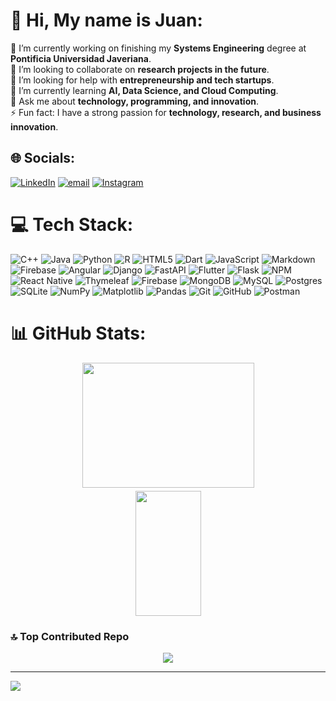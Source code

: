 # 💫 Hi, My name is Juan:
🔭 I’m currently working on finishing my **Systems Engineering** degree at **Pontificia Universidad Javeriana**.  <br>👯 I’m looking to collaborate on **research projects in the future**.  <br>🤝 I’m looking for help with **entrepreneurship and tech startups**.  <br>🌱 I’m currently learning **AI, Data Science, and Cloud Computing**.  <br>💬 Ask me about **technology, programming, and innovation**.  <br>⚡ Fun fact: I have a strong passion for **technology, research, and business innovation**.  <br>


## 🌐 Socials:
[![LinkedIn](https://img.shields.io/badge/LinkedIn-%230077B5.svg?logo=linkedin&logoColor=white)](https://linkedin.com/in/https://www.linkedin.com/in/juan-david-torres-chaparro/) [![email](https://img.shields.io/badge/Email-D14836?logo=gmail&logoColor=white)](mailto:torrescjuan@javeriana.edu.co) [![Instagram](https://img.shields.io/badge/Instagram-%23E4405F.svg?logo=Instagram&logoColor=white)](https://instagram.com/https://www.instagram.com/juantcha/)

# 💻 Tech Stack:
![C++](https://img.shields.io/badge/c++-%2300599C.svg?style=flat&logo=c%2B%2B&logoColor=white) ![Java](https://img.shields.io/badge/java-%23ED8B00.svg?style=flat&logo=openjdk&logoColor=white) ![Python](https://img.shields.io/badge/python-3670A0?style=flat&logo=python&logoColor=ffdd54) ![R](https://img.shields.io/badge/r-%23276DC3.svg?style=flat&logo=r&logoColor=white) ![HTML5](https://img.shields.io/badge/html5-%23E34F26.svg?style=flat&logo=html5&logoColor=white) ![Dart](https://img.shields.io/badge/dart-%230175C2.svg?style=flat&logo=dart&logoColor=white) ![JavaScript](https://img.shields.io/badge/javascript-%23323330.svg?style=flat&logo=javascript&logoColor=%23F7DF1E) ![Markdown](https://img.shields.io/badge/markdown-%23000000.svg?style=flat&logo=markdown&logoColor=white) ![Firebase](https://img.shields.io/badge/firebase-%23039BE5.svg?style=flat&logo=firebase) ![Angular](https://img.shields.io/badge/angular-%23DD0031.svg?style=flat&logo=angular&logoColor=white) ![Django](https://img.shields.io/badge/django-%23092E20.svg?style=flat&logo=django&logoColor=white) ![FastAPI](https://img.shields.io/badge/FastAPI-005571?style=flat&logo=fastapi) ![Flutter](https://img.shields.io/badge/Flutter-%2302569B.svg?style=flat&logo=Flutter&logoColor=white) ![Flask](https://img.shields.io/badge/flask-%23000.svg?style=flat&logo=flask&logoColor=white) ![NPM](https://img.shields.io/badge/NPM-%23CB3837.svg?style=flat&logo=npm&logoColor=white) ![React Native](https://img.shields.io/badge/react_native-%2320232a.svg?style=flat&logo=react&logoColor=%2361DAFB) ![Thymeleaf](https://img.shields.io/badge/Thymeleaf-%23005C0F.svg?style=flat&logo=Thymeleaf&logoColor=white) ![Firebase](https://img.shields.io/badge/firebase-a08021?style=flat&logo=firebase&logoColor=ffcd34) ![MongoDB](https://img.shields.io/badge/MongoDB-%234ea94b.svg?style=flat&logo=mongodb&logoColor=white) ![MySQL](https://img.shields.io/badge/mysql-4479A1.svg?style=flat&logo=mysql&logoColor=white) ![Postgres](https://img.shields.io/badge/postgres-%23316192.svg?style=flat&logo=postgresql&logoColor=white) ![SQLite](https://img.shields.io/badge/sqlite-%2307405e.svg?style=flat&logo=sqlite&logoColor=white) ![NumPy](https://img.shields.io/badge/numpy-%23013243.svg?style=flat&logo=numpy&logoColor=white) ![Matplotlib](https://img.shields.io/badge/Matplotlib-%23ffffff.svg?style=flat&logo=Matplotlib&logoColor=black) ![Pandas](https://img.shields.io/badge/pandas-%23150458.svg?style=flat&logo=pandas&logoColor=white) ![Git](https://img.shields.io/badge/git-%23F05033.svg?style=flat&logo=git&logoColor=white) ![GitHub](https://img.shields.io/badge/github-%23121011.svg?style=flat&logo=github&logoColor=white) ![Postman](https://img.shields.io/badge/Postman-FF6C37?style=flat&logo=postman&logoColor=white)

# 📊 GitHub Stats:

<div align="center">
  <div style="display: flex; flex-wrap: wrap; justify-content: center; align-items: stretch; gap: 5px;">
    <img src="https://github-readme-stats.vercel.app/api?username=Torrescjua&theme=holi&hide_border=false&include_all_commits=false&count_private=false" style="width: 55%; min-width: 500px; height: 200px;"/>
    <img src="https://github-readme-stats.vercel.app/api/top-langs/?username=Torrescjua&theme=holi&hide_border=false&include_all_commits=false&count_private=false&layout=compact" style="width: 35%; min-width: 300px; height: 200px; display: flex; align-items: center;"/>
  </div>
</div>

### 🔝 Top Contributed Repo
<p align="center">
  <img src="https://github-contributor-stats.vercel.app/api?username=Torrescjua&limit=5&theme=holi&combine_all_yearly_contributions=true"/>
</p>

---

[![](https://visitcount.itsvg.in/api?id=Torrescjua&icon=8&color=11)](https://visitcount.itsvg.in)

<!-- Proudly created with GPRM ( https://gprm.itsvg.in ) -->

